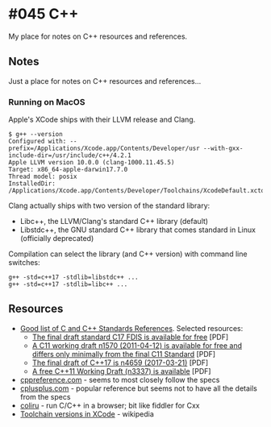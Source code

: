 # #045 C++

My place for notes on C++ resources and references.

## Notes

Just a place for notes on C++ resources and references...

### Running on MacOS

Apple's XCode ships with their LLVM release and Clang.

    $ g++ --version
    Configured with: --prefix=/Applications/Xcode.app/Contents/Developer/usr --with-gxx-include-dir=/usr/include/c++/4.2.1
    Apple LLVM version 10.0.0 (clang-1000.11.45.5)
    Target: x86_64-apple-darwin17.7.0
    Thread model: posix
    InstalledDir: /Applications/Xcode.app/Contents/Developer/Toolchains/XcodeDefault.xctoolchain/usr/bin


Clang actually ships with two version of the standard library:

* Libc++, the LLVM/Clang's standard C++ library (default)
* Libstdc++, the GNU standard C++ library that comes standard in Linux (officially deprecated)

Compilation can select the library (and C++ version) with command line switches:

    g++ -std=c++17 -stdlib=libstdc++ ...
    g++ -std=c++17 -stdlib=libc++ ...


## Resources

* [Good list of C and C++ Standards References](https://en.cppreference.com/w/Cppreference:FAQ). Selected resources:
    * [The final draft standard C17 FDIS is available for free](http://www.open-std.org/jtc1/sc22/wg14/www/abq/c17_updated_proposed_fdis.pdf) [PDF]
    * [A C11 working draft n1570 (2011-04-12) is available for free and differs only minimally from the final C11 Standard](http://www.open-std.org/jtc1/sc22/wg14/www/docs/n1570.pdf) [PDF]
    * [The final draft of C++17 is n4659 (2017-03-21)](http://www.open-std.org/jtc1/sc22/wg21/docs/papers/2017/n4659.pdf) [PDF]
    * [A free C++11 Working Draft (n3337) is available](http://www.open-std.org/jtc1/sc22/wg21/docs/papers/2012/n3337.pdf) [PDF]
* [cppreference.com](https://en.cppreference.com/w/) - seems to most closely follow the specs
* [cplusplus.com](http://www.cplusplus.com/) - popular reference but seems not to have all the details from the specs
* [coliru](https://coliru.stacked-crooked.com/) - run C/C++ in a browser; bit like fiddler for Cxx
* [Toolchain versions in XCode](https://en.wikipedia.org/wiki/Xcode#10.x_series) - wikipedia
